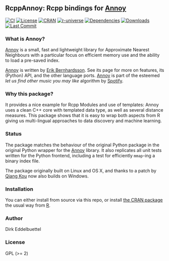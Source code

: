 ## RcppAnnoy: Rcpp bindings for [Annoy](https://github.com/spotify/annoy)

[![CI](https://github.com/eddelbuettel/rcppannoy/workflows/ci/badge.svg)](https://github.com/eddelbuettel/rcppannoy/actions?query=workflow%3Aci)
[![License](https://eddelbuettel.github.io/badges/GPL2+.svg)](https://www.gnu.org/licenses/gpl-2.0.html)
[![CRAN](https://www.r-pkg.org/badges/version/RcppAnnoy)](https://cran.r-project.org/package=RcppAnnoy)
[![r-universe](https://eddelbuettel.r-universe.dev/badges/RcppAnnoy)](https://eddelbuettel.r-universe.dev/RcppAnnoy)
[![Dependencies](https://tinyverse.netlify.app/badge/RcppAnnoy)](https://cran.r-project.org/package=RcppAnnoy)
[![Downloads](https://cranlogs.r-pkg.org/badges/RcppAnnoy?color=brightgreen)](https://www.r-pkg.org:443/pkg/RcppAnnoy)
[![Last Commit](https://img.shields.io/github/last-commit/eddelbuettel/rcppannoy)](https://github.com/eddelbuettel/rcppannoy)

### What is Annoy?

[Annoy](https://github.com/spotify/annoy) is a small, fast and lightweight library for
Approximate Nearest Neighbours with a particular focus on efficient memory use and the
ability to load a pre-saved index.

[Annoy](https://github.com/spotify/annoy) is written by [Erik
Bernhardsson](https://erikbern.com/). See its page for more on features, its (Python) API,
and the other language ports. [Annoy](https://github.com/spotify/annoy) is part of the
esteemed _let us find other music you may like_ algorithm by
[Spotify](https://github.com/spotify/). 

### Why this package?

It provides a nice example for Rcpp Modules and use of templates: Annoy uses
a clean C++ core with templated data type, as well as several distance
measures.  This package shows that it is easy to wrap both aspects from R giving us
multi-lingual approaches to data discovery and machine learning.

### Status

The package matches the behaviour of the original Python package in the
original Python wrapper for the [Annoy](https://github.com/spotify/annoy)
library. It also replicates all unit tests written for the Python frontend,
including a test for efficiently `mmap`-ing a binary index file.

The package originally built on Linux and OS X, and thanks to a patch by
[Qiang Kou](https://github.com/thirdwing) now also builds on Windows.

### Installation

You can either install from source via this repo, or install
[the CRAN package](https://cran.r-project.org/package=RcppAnnoy) the usual
way from [R](https://www.r-project.org).

### Author

Dirk Eddelbuettel

### License

GPL (>= 2)


